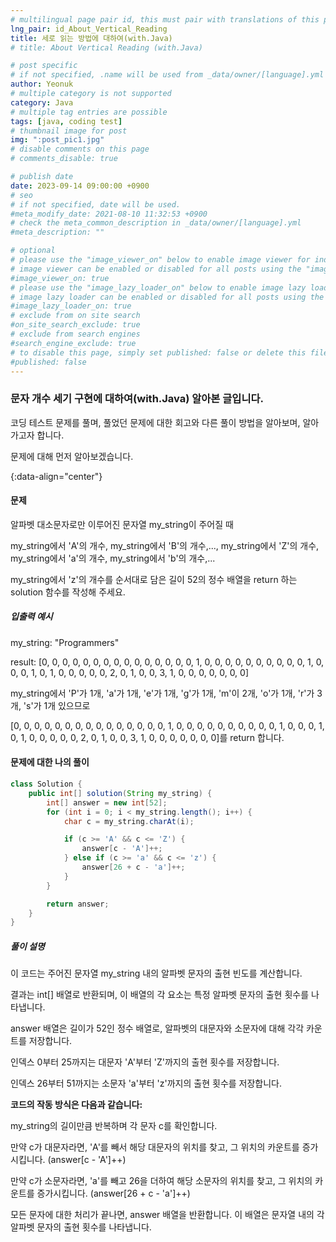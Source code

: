 ```yaml
---
# multilingual page pair id, this must pair with translations of this page. (This name must be unique)
lng_pair: id_About_Vertical_Reading
title: 세로 읽는 방법에 대하여(with.Java)
# title: About Vertical Reading (with.Java)

# post specific
# if not specified, .name will be used from _data/owner/[language].yml
author: Yeonuk
# multiple category is not supported
category: Java
# multiple tag entries are possible
tags: [java, coding test]
# thumbnail image for post
img: ":post_pic1.jpg"
# disable comments on this page
# comments_disable: true

# publish date
date: 2023-09-14 09:00:00 +0900
# seo
# if not specified, date will be used.
#meta_modify_date: 2021-08-10 11:32:53 +0900
# check the meta_common_description in _data/owner/[language].yml
#meta_description: ""

# optional
# please use the "image_viewer_on" below to enable image viewer for individual pages or posts (_posts/ or [language]/_posts folders).
# image viewer can be enabled or disabled for all posts using the "image_viewer_posts: true" setting in _data/conf/main.yml.
#image_viewer_on: true
# please use the "image_lazy_loader_on" below to enable image lazy loader for individual pages or posts (_posts/ or [language]/_posts folders).
# image lazy loader can be enabled or disabled for all posts using the "image_lazy_loader_posts: true" setting in _data/conf/main.yml.
#image_lazy_loader_on: true
# exclude from on site search
#on_site_search_exclude: true
# exclude from search engines
#search_engine_exclude: true
# to disable this page, simply set published: false or delete this file
#published: false
---
```


<!-- outline-start -->

### 문자 개수 세기 구현에 대하여(with.Java) 알아본 글입니다.

코딩 테스트 문제를 풀며, 풀었던 문제에 대한 회고와 다른 풀이 방법을 알아보며, 알아가고자 합니다.

문제에 대해 먼저 알아보겠습니다.

{:data-align="center"}

<!-- outline-end -->

#### 문제

알파벳 대소문자로만 이루어진 문자열 my_string이 주어질 때

my_string에서 'A'의 개수, my_string에서 'B'의 개수,..., my_string에서 'Z'의 개수, my_string에서 'a'의 개수, my_string에서 'b'의 개수,...

my_string에서 'z'의 개수를 순서대로 담은 길이 52의 정수 배열을 return 하는 solution 함수를 작성해 주세요.

##### 입출력 예시

my_string: "Programmers"

result: [0, 0, 0, 0, 0, 0, 0, 0, 0, 0, 0, 0, 0, 0, 0, 1, 0, 0, 0, 0, 0, 0, 0, 0, 0, 0, 1, 0, 0, 0, 1, 0, 1, 0, 0, 0, 0, 0, 2, 0, 1, 0, 0, 3, 1, 0, 0, 0, 0, 0, 0, 0]

my_string에서 'P'가 1개, 'a'가 1개, 'e'가 1개, 'g'가 1개, 'm'이 2개, 'o'가 1개, 'r'가 3개, 's'가 1개 있으므로

[0, 0, 0, 0, 0, 0, 0, 0, 0, 0, 0, 0, 0, 0, 0, 1, 0, 0, 0, 0, 0, 0, 0, 0, 0, 0, 1, 0, 0, 0, 1, 0, 1, 0, 0, 0, 0, 0, 2, 0, 1, 0, 0, 3, 1, 0, 0, 0, 0, 0, 0, 0]를 return 합니다.

<!-- | i   | arr[i] | stk     |
| --- | ------ | ------- |
| 0   | 1      | []      |
| 1   | 4      | [1]     | -->

#### 문제에 대한 나의 풀이

```java
class Solution {
    public int[] solution(String my_string) {
        int[] answer = new int[52];
        for (int i = 0; i < my_string.length(); i++) {
            char c = my_string.charAt(i);

            if (c >= 'A' && c <= 'Z') {
                answer[c - 'A']++;
            } else if (c >= 'a' && c <= 'z') {
                answer[26 + c - 'a']++;
            }
        }

        return answer;
    }
}
```

##### 풀이 설명

이 코드는 주어진 문자열 my_string 내의 알파벳 문자의 출현 빈도를 계산합니다.

결과는 int[] 배열로 반환되며, 이 배열의 각 요소는 특정 알파벳 문자의 출현 횟수를 나타냅니다.

answer 배열은 길이가 52인 정수 배열로, 알파벳의 대문자와 소문자에 대해 각각 카운트를 저장합니다.

인덱스 0부터 25까지는 대문자 'A'부터 'Z'까지의 출현 횟수를 저장합니다.

인덱스 26부터 51까지는 소문자 'a'부터 'z'까지의 출현 횟수를 저장합니다.

**코드의 작동 방식은 다음과 같습니다:**

my_string의 길이만큼 반복하며 각 문자 c를 확인합니다.

만약 c가 대문자라면, 'A'를 빼서 해당 대문자의 위치를 찾고, 그 위치의 카운트를 증가시킵니다. (answer[c - 'A']++)

만약 c가 소문자라면, 'a'를 빼고 26을 더하여 해당 소문자의 위치를 찾고, 그 위치의 카운트를 증가시킵니다. (answer[26 + c - 'a']++)

모든 문자에 대한 처리가 끝나면, answer 배열을 반환합니다. 이 배열은 문자열 내의 각 알파벳 문자의 출현 횟수를 나타냅니다.
